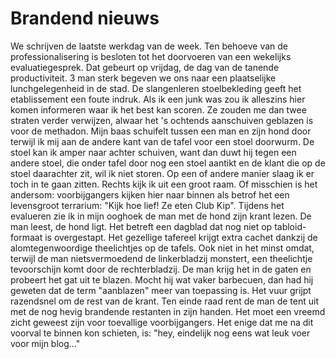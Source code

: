 # Brandend nieuws

We schrijven de laatste werkdag van de week. Ten behoeve van de professionalisering is besloten tot het doorvoeren van een wekelijks evaluatiegesprek. Dat gebeurt op vrijdag, de dag van de tanende productiviteit. 3 man sterk begeven we ons naar een plaatselijke lunchgelegenheid in de stad. De slangenleren stoelbekleding geeft het etablissement een foute indruk. Als ik een junk was zou ik alleszins hier komen informeren waar ik het best kan scoren. Ze zouden me dan twee straten verder verwijzen, alwaar het 's ochtends aanschuiven geblazen is voor de methadon.
Mijn baas schuifelt tussen een man en zijn hond door terwijl ik mij aan de andere kant van de tafel voor een stoel doorwurm. De stoel kan ik amper naar achter schuiven, want dan duwt hij tegen een andere stoel, die onder tafel door nog een stoel aantikt en de klant die op de stoel daarachter zit, wil ik niet storen. Op een of andere manier slaag ik er toch in te gaan zitten. Rechts kijk ik uit een groot raam. Of misschien is het andersom: voorbijgangers kijken hier naar binnen als betrof het een levensgroot terrarium: "Kijk hoe lief! Ze eten Club Kip".
Tijdens het evalueren zie ik in mijn ooghoek de man met de hond zijn krant lezen. De man leest, de hond ligt. Het betreft een dagblad dat nog niet op tabloid-formaat is overgestapt. Het gezellige tafereel krijgt extra cachet dankzij de alomtegenwoordige theelichtjes op de tafels. Ook niet in het minst omdat, terwijl de man nietsvermoedend de linkerbladzij monstert, een theelichtje tevoorschijn komt door de rechterbladzij. De man krijg het in de gaten en probeert het gat uit te blazen. Mocht hij wat vaker barbecuen, dan had hij geweten dat de term "aanblazen" meer van toepassing is. Het vuur grijpt razendsnel om de rest van de krant. Ten einde raad rent de man de tent uit met de nog hevig brandende restanten in zijn handen. Het moet een vreemd zicht geweest zijn voor toevallige voorbijgangers.
Het enige dat me na dit voorval te binnen kon schieten, is: "hey, eindelijk nog eens wat leuk voer voor mijn blog..."